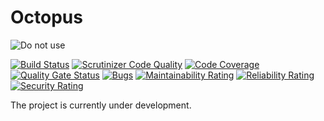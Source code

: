 Octopus
==========
![Do not use](https://img.shields.io/badge/Under%20development-Don't%20use-red)

[![Build Status](https://scrutinizer-ci.com/g/aspirantzhang/octopus/badges/build.png?b=master)](https://scrutinizer-ci.com/g/aspirantzhang/octopus/build-status/master)
[![Scrutinizer Code Quality](https://scrutinizer-ci.com/g/aspirantzhang/octopus/badges/quality-score.png?b=master)](https://scrutinizer-ci.com/g/aspirantzhang/octopus/?branch=master)
[![Code Coverage](https://scrutinizer-ci.com/g/aspirantzhang/octopus/badges/coverage.png?b=master)](https://scrutinizer-ci.com/g/aspirantzhang/octopus/?branch=master)
[![Quality Gate Status](https://sonarcloud.io/api/project_badges/measure?project=aspirantzhang_octopus&metric=alert_status)](https://sonarcloud.io/dashboard?id=aspirantzhang_octopus)
[![Bugs](https://sonarcloud.io/api/project_badges/measure?project=aspirantzhang_octopus&metric=bugs)](https://sonarcloud.io/dashboard?id=aspirantzhang_octopus)
[![Maintainability Rating](https://sonarcloud.io/api/project_badges/measure?project=aspirantzhang_octopus&metric=sqale_rating)](https://sonarcloud.io/dashboard?id=aspirantzhang_octopus)
[![Reliability Rating](https://sonarcloud.io/api/project_badges/measure?project=aspirantzhang_octopus&metric=reliability_rating)](https://sonarcloud.io/dashboard?id=aspirantzhang_octopus)
[![Security Rating](https://sonarcloud.io/api/project_badges/measure?project=aspirantzhang_octopus&metric=security_rating)](https://sonarcloud.io/dashboard?id=aspirantzhang_octopus)

The project is currently under development.
